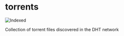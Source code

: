 torrents 
========
![Indexed](https://img.shields.io/badge/indexed-256693-blue)

Collection of torrent files discovered in the DHT network
